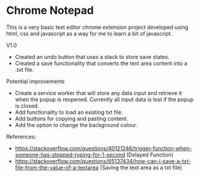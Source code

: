 # Chrome Notepad

This is a very basic text editor chrome extension project developed using html, css and javascript as a way for me to learn a bit of javascript.

V1.0 
- Created an undo button that uses a stack to store save states.
- Created a save functionality that converts the text area content into a .txt file.

Potential improvements 
- Create a service worker that will store any data input and retrieve it when the popup is reopened. Currently all input data is lost if the popup is closed.
- Add functionality to load an existing txt file.
- Add buttons for copying and pasting content.
- Add the option to change the background colour.

References:
- https://stackoverflow.com/questions/40121246/trigger-function-when-someone-has-stopped-typing-for-1-second (Delayed Function)
- https://stackoverflow.com/questions/65137434/how-can-i-save-a-txt-file-from-the-value-of-a-textarea (Saving the text area as a txt file)

